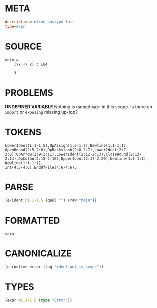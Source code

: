 # META
~~~ini
description=inline_hastype fail
type=expr
~~~
# SOURCE
~~~roc
main =
    (\x -> x) : I64

    3
~~~
# PROBLEMS
**UNDEFINED VARIABLE**
Nothing is named `main` in this scope.
Is there an `import` or `exposing` missing up-top?

# TOKENS
~~~zig
LowerIdent(1:1-1:5),OpAssign(1:6-1:7),Newline(1:1-1:1),
OpenRound(2:5-2:6),OpBackslash(2:6-2:7),LowerIdent(2:7-2:8),OpArrow(2:9-2:11),LowerIdent(2:12-2:13),CloseRound(2:13-2:14),OpColon(2:15-2:16),UpperIdent(2:17-2:20),Newline(1:1-1:1),
Newline(1:1-1:1),
Int(4:5-4:6),EndOfFile(4:6-4:6),
~~~
# PARSE
~~~clojure
(e-ident @1.1-1.5 (qaul "") (raw "main"))
~~~
# FORMATTED
~~~roc
main
~~~
# CANONICALIZE
~~~clojure
(e-runtime-error (tag "ident_not_in_scope"))
~~~
# TYPES
~~~clojure
(expr @1.1-1.5 (type "Error"))
~~~
